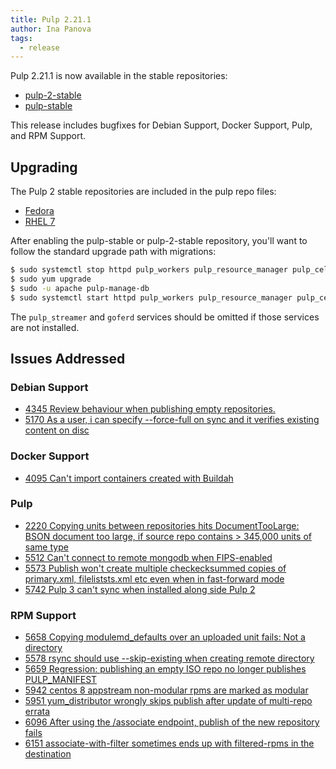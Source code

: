```yaml
---
title: Pulp 2.21.1
author: Ina Panova
tags:
  - release
---
```


Pulp 2.21.1 is now available in the stable repositories:

* [pulp-2-stable](https://repos.fedorapeople.org/pulp/pulp/stable/2/)
* [pulp-stable](https://repos.fedorapeople.org/pulp/pulp/stable/latest/)

This release includes bugfixes for Debian Support, Docker Support, Pulp, and RPM Support.

## Upgrading

The Pulp 2 stable repositories are included in the pulp repo files:

- [Fedora](https://repos.fedorapeople.org/repos/pulp/pulp/fedora-pulp.repo)
- [RHEL 7](https://repos.fedorapeople.org/repos/pulp/pulp/rhel-pulp.repo)

After enabling the pulp-stable or pulp-2-stable repository, you'll want to
follow the standard upgrade path with migrations:

```sh
$ sudo systemctl stop httpd pulp_workers pulp_resource_manager pulp_celerybeat pulp_streamer goferd
$ sudo yum upgrade
$ sudo -u apache pulp-manage-db
$ sudo systemctl start httpd pulp_workers pulp_resource_manager pulp_celerybeat pulp_streamer goferd
```

The `pulp_streamer` and `goferd` services should be omitted if those services are not installed.


## Issues Addressed

### Debian Support
- [4345	Review behaviour when publishing empty repositories.](https://pulp.plan.io/issues/4345)
- [5170	As a user, i can specify --force-full on sync and it verifies existing content on disc](https://pulp.plan.io/issues/5170)

### Docker Support
- [4095	Can't import containers created with Buildah](https://pulp.plan.io/issues/4095)

### Pulp
- [2220	Copying units between repositories hits DocumentTooLarge: BSON document too large, if source repo contains > 345,000 units of same type](https://pulp.plan.io/issues/2220)
- [5512	Can't connect to remote mongodb when FIPS-enabled](https://pulp.plan.io/issues/5512)
- [5573	Publish won't create multiple checkecksummed copies of primary.xml, fileliststs.xml etc even when in fast-forward mode](https://pulp.plan.io/issues/5573)
- [5742	Pulp 3 can't sync when installed along side Pulp 2](https://pulp.plan.io/issues/5742)

### RPM Support
- [5658	Copying modulemd_defaults over an uploaded unit fails: Not a directory](https://pulp.plan.io/issues/5658)
- [5578	rsync should use --skip-existing when creating remote directory](https://pulp.plan.io/issues/5578)
- [5659	Regression: publishing an empty ISO repo no longer publishes PULP_MANIFEST](https://pulp.plan.io/issues/5659)
- [5942	centos 8 appstream non-modular rpms are marked as modular](https://pulp.plan.io/issues/5942)
- [5951	yum_distributor wrongly skips publish after update of multi-repo errata](https://pulp.plan.io/issues/5951)
- [6096	After using the /associate endpoint, publish of the new repository fails](https://pulp.plan.io/issues/6096)
- [6151	associate-with-filter sometimes ends up with filtered-rpms in the destination](https://pulp.plan.io/issues/6151)
